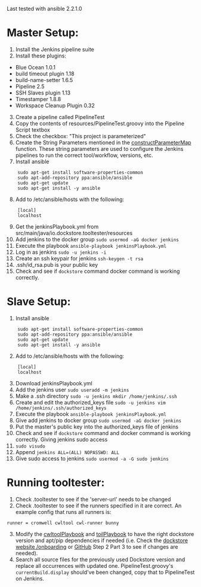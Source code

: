 Last tested with ansible 2.2.1.0
# Master Setup:
1.  Install the Jenkins pipeline suite
2.  Install these plugins:
- Blue Ocean 1.0.1
- build timeout plugin 1.18
- build-name-setter 1.6.5
- Pipeline 2.5
- SSH Slaves plugin 1.13
- Timestamper 1.8.8
- Workspace Cleanup Plugin 0.32
3.  Create a pipeline called PipelineTest
4.  Copy the contents of resources/PipelineTest.groovy into the Pipeline Script textbox
5.  Check the checkbox:  "This project is parameterized"
6.  Create the String Parameters mentioned in the [constructParameterMap](https://github.com/ga4gh/dockstore-support/blob/develop/tooltester/src/main/java/io/dockstore/tooltester/client/cli/Client.java#L609) function. These string parameters are used to configure the Jenkins pipelines to run the correct tool/workflow, versions, etc.
7.  Install ansible
```
    sudo apt-get install software-properties-common
    sudo apt-add-repository ppa:ansible/ansible
    sudo apt-get update
    sudo apt-get install -y ansible
```
8. Add to /etc/ansible/hosts with the following:
```
    [local]
    localhost
```
9.  Get the jenkinsPlaybook.yml from src/main/java/io.dockstore.tooltester/resources
10.  Add jenkins to the docker group
    `sudo usermod -aG docker jenkins`
11.  Execute the playbook
    `ansible-playbook jenkinsPlaybook.yml`
12.  Log in as jenkins
    `sudo -u jenkins -i`
13. Create an ssh keypair for jenkins
    `ssh-keygen -t rsa`
14. .ssh/id_rsa.pub is your public key
15. Check and see if `dockstore` command docker command is working correctly.


# Slave Setup:
1. Install ansible
```
    sudo apt-get install software-properties-common
    sudo apt-add-repository ppa:ansible/ansible
    sudo apt-get update
    sudo apt-get install -y ansible
```
2. Add to /etc/ansible/hosts with the following:
```
    [local]
    localhost
```
3. Download jenkinsPlaybook.yml
4. Add the jenkins user
    `sudo useradd -m jenkins`
5. Make a .ssh directory
    `sudo -u jenkins mkdir /home/jenkins/.ssh`
6. Create and edit the authorized_keys file
    `sudo -u jenkins vim /home/jenkins/.ssh/authorized_keys`
7. Execute the playbook
    `ansible-playbook jenkinsPlaybook.yml`
8. Give add jenkins to docker group
    `sudo usermod -aG docker jenkins`
9. Put the master's public key into the authorized_keys file of jenkins
10. Check and see if `dockstore` command and docker command is working correctly.
Giving jenkins sudo access
11. `sudo visudo`
12. Append `jenkins ALL=(ALL) NOPASSWD: ALL`
13. Give sudo access to jenkins
    `sudo usermod -a -G sudo jenkins`

# Running tooltester:
1. Check .tooltester to see if the 'server-url' needs to be changed
2. Check .tooltester to see if the runners specified in it are correct.  An example config that runs all runners is:
```
runner = cromwell cwltool cwl-runner bunny
```
3. Modify the [cwltoolPlaybook](src/main/resources/cwltoolPlaybook.yml) and [toilPlaybook](src/main/resources/toilPlaybook.yml) to have the right dockstore version and apt/pip dependencies if needed (i.e. Check the [dockstore website /onboarding](https://dockstore.org/onboarding) or [GitHub](https://github.com/dockstore/dockstore-ui2/blob/develop/src/app/loginComponents/onboarding/downloadcliclient/downloadcliclient.component.ts#L81) Step 2 Part 3 to see if changes are needed).
4. Search all source files for the previously used Dockstore version and replace all occurrences with updated one.
PipelineTest.groovy's `currentBuild.display` should've been changed, copy that to PipelineTest on Jenkins.
